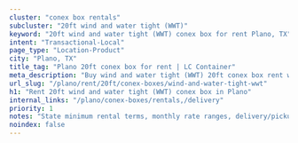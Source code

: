 ```yaml
---
cluster: "conex box rentals"
subcluster: "20ft wind and water tight (WWT)"
keyword: "20ft wind and water tight (WWT) conex box for rent Plano, TX"
intent: "Transactional-Local"
page_type: "Location-Product"
city: "Plano, TX"
title_tag: "Plano 20ft conex box for rent | LC Container"
meta_description: "Buy wind and water tight (WWT) 20ft conex box rent with local delivery in Plano, TX. LC Container — local Since 2003. Request a fast quote today."
url_slug: "/plano/rent/20ft/conex-boxes/wind-and-water-tight-wwt"
h1: "Rent 20ft wind and water tight (WWT) conex box in Plano"
internal_links: "/plano/conex-boxes/rentals,/delivery"
priority: 1
notes: "State minimum rental terms, monthly rate ranges, delivery/pickup fees, service area."
noindex: false
---
```


<!-- TODO: Add unique city/inventory copy, images, and internal links here. -->
